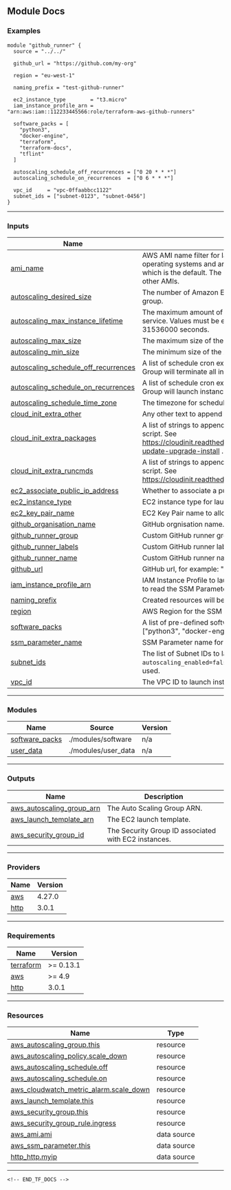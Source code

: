 <!-- BEGIN_TF_DOCS -->
## Module Docs
### Examples

```hcl
module "github_runner" {
  source = "../../"

  github_url = "https://github.com/my-org"

  region = "eu-west-1"

  naming_prefix = "test-github-runner"

  ec2_instance_type        = "t3.micro"
  iam_instance_profile_arn = "arn:aws:iam::112233445566:role/terraform-aws-github-runners"

  software_packs = [
    "python3",
    "docker-engine",
    "terraform",
    "terraform-docs",
    "tflint"
  ]

  autoscaling_schedule_off_recurrences = ["0 20 * * *"]
  autoscaling_schedule_on_recurrences  = ["0 6 * * *"]

  vpc_id     = "vpc-0ffaabbcc1122"
  subnet_ids = ["subnet-0123", "subnet-0456"]
}
```
----
### Inputs

| Name | Description | Type | Default | Required |
|------|-------------|------|---------|:--------:|
| <a name="input_ami_name"></a> [ami\_name](#input\_ami\_name) | AWS AMI name filter for launching instances. GitHub supports specific operating systems and architectures, including Ubuntu 22.04 amd64 which is the default. The included software packs are not tested with other AMIs. | `string` | `"ubuntu/images/hvm-ssd/ubuntu-jammy-22.04-amd64-server-20220609"` | no |
| <a name="input_autoscaling_desired_size"></a> [autoscaling\_desired\_size](#input\_autoscaling\_desired\_size) | The number of Amazon EC2 instances that should be running in the group. | `number` | `1` | no |
| <a name="input_autoscaling_max_instance_lifetime"></a> [autoscaling\_max\_instance\_lifetime](#input\_autoscaling\_max\_instance\_lifetime) | The maximum amount of time, in seconds, that an instance can be in service. Values must be either equal to 0 or between 86400 and 31536000 seconds. | `string` | `0` | no |
| <a name="input_autoscaling_max_size"></a> [autoscaling\_max\_size](#input\_autoscaling\_max\_size) | The maximum size of the Auto Scaling Group. | `number` | `3` | no |
| <a name="input_autoscaling_min_size"></a> [autoscaling\_min\_size](#input\_autoscaling\_min\_size) | The minimum size of the Auto Scaling Group. | `number` | `1` | no |
| <a name="input_autoscaling_schedule_off_recurrences"></a> [autoscaling\_schedule\_off\_recurrences](#input\_autoscaling\_schedule\_off\_recurrences) | A list of schedule cron expressions, specifying when the Auto Scaling Group will terminate all instances. Example: ["0 20 * * *"] | `list(string)` | `[]` | no |
| <a name="input_autoscaling_schedule_on_recurrences"></a> [autoscaling\_schedule\_on\_recurrences](#input\_autoscaling\_schedule\_on\_recurrences) | A list of schedule cron expressions, specifying when the Auto Scaling Group will launch instances. Example: ["0 6 * * *"] | `list(string)` | `[]` | no |
| <a name="input_autoscaling_schedule_time_zone"></a> [autoscaling\_schedule\_time\_zone](#input\_autoscaling\_schedule\_time\_zone) | The timezone for schedule cron expressions. | `string` | `""` | no |
| <a name="input_cloud_init_extra_other"></a> [cloud\_init\_extra\_other](#input\_cloud\_init\_extra\_other) | Any other text to append to the cloudinit script. | `string` | `""` | no |
| <a name="input_cloud_init_extra_packages"></a> [cloud\_init\_extra\_packages](#input\_cloud\_init\_extra\_packages) | A list of strings to append beneath the `packages:` section of the cloudinit script. See https://cloudinit.readthedocs.io/en/latest/topics/modules.html#package-update-upgrade-install . | `list(string)` | `[]` | no |
| <a name="input_cloud_init_extra_runcmds"></a> [cloud\_init\_extra\_runcmds](#input\_cloud\_init\_extra\_runcmds) | A list of strings to append beneath the `runcmd:` section of the cloudinit script. See https://cloudinit.readthedocs.io/en/latest/topics/modules.html#runcmd . | `list(string)` | `[]` | no |
| <a name="input_ec2_associate_public_ip_address"></a> [ec2\_associate\_public\_ip\_address](#input\_ec2\_associate\_public\_ip\_address) | Whether to associate a public IP address with instances in a VPC. | `bool` | `false` | no |
| <a name="input_ec2_instance_type"></a> [ec2\_instance\_type](#input\_ec2\_instance\_type) | EC2 instance type for launched instances. | `string` | n/a | yes |
| <a name="input_ec2_key_pair_name"></a> [ec2\_key\_pair\_name](#input\_ec2\_key\_pair\_name) | EC2 Key Pair name to allow SSH to launched instances. | `string` | `""` | no |
| <a name="input_github_organisation_name"></a> [github\_organisation\_name](#input\_github\_organisation\_name) | GitHub orgnisation name. Derived from `github_url` by default. | `string` | `""` | no |
| <a name="input_github_runner_group"></a> [github\_runner\_group](#input\_github\_runner\_group) | Custom GitHub runner group. | `string` | `""` | no |
| <a name="input_github_runner_labels"></a> [github\_runner\_labels](#input\_github\_runner\_labels) | Custom GitHub runner labels, for example: "gpu,x64,linux". | `list(string)` | `[]` | no |
| <a name="input_github_runner_name"></a> [github\_runner\_name](#input\_github\_runner\_name) | Custom GitHub runner name. | `string` | `""` | no |
| <a name="input_github_url"></a> [github\_url](#input\_github\_url) | GitHub url, for example: "https://github.com/cloudandthings/". | `string` | n/a | yes |
| <a name="input_iam_instance_profile_arn"></a> [iam\_instance\_profile\_arn](#input\_iam\_instance\_profile\_arn) | IAM Instance Profile to launch the instance with. Must allow permissions to read the SSM Parameter. | `string` | n/a | yes |
| <a name="input_naming_prefix"></a> [naming\_prefix](#input\_naming\_prefix) | Created resources will be prefixed with this. | `string` | `"github-runner"` | no |
| <a name="input_region"></a> [region](#input\_region) | AWS Region for the SSM Parameter. | `string` | n/a | yes |
| <a name="input_software_packs"></a> [software\_packs](#input\_software\_packs) | A list of pre-defined software packs to install. Valid options are: ["python3", "docker-engine", "terraform", "terraform-docs", "tflint"] | `list(string)` | `[]` | no |
| <a name="input_ssm_parameter_name"></a> [ssm\_parameter\_name](#input\_ssm\_parameter\_name) | SSM Parameter name for the GitHub Runner token. | `string` | `"/github/runner/token"` | no |
| <a name="input_subnet_ids"></a> [subnet\_ids](#input\_subnet\_ids) | The list of Subnet IDs to launch EC2 instances in. If `autoscaling_enabled=false` then the first Subnet ID from this list will be used. | `list(string)` | n/a | yes |
| <a name="input_vpc_id"></a> [vpc\_id](#input\_vpc\_id) | The VPC ID to launch instances in. | `string` | n/a | yes |
----
### Modules

| Name | Source | Version |
|------|--------|---------|
| <a name="module_software_packs"></a> [software\_packs](#module\_software\_packs) | ./modules/software | n/a |
| <a name="module_user_data"></a> [user\_data](#module\_user\_data) | ./modules/user_data | n/a |
----
### Outputs

| Name | Description |
|------|-------------|
| <a name="output_aws_autoscaling_group_arn"></a> [aws\_autoscaling\_group\_arn](#output\_aws\_autoscaling\_group\_arn) | The Auto Scaling Group ARN. |
| <a name="output_aws_launch_template_arn"></a> [aws\_launch\_template\_arn](#output\_aws\_launch\_template\_arn) | The EC2 launch template. |
| <a name="output_aws_security_group_id"></a> [aws\_security\_group\_id](#output\_aws\_security\_group\_id) | The Security Group ID associated with EC2 instances. |
----
### Providers

| Name | Version |
|------|---------|
| <a name="provider_aws"></a> [aws](#provider\_aws) | 4.27.0 |
| <a name="provider_http"></a> [http](#provider\_http) | 3.0.1 |
----
### Requirements

| Name | Version |
|------|---------|
| <a name="requirement_terraform"></a> [terraform](#requirement\_terraform) | >= 0.13.1 |
| <a name="requirement_aws"></a> [aws](#requirement\_aws) | >= 4.9 |
| <a name="requirement_http"></a> [http](#requirement\_http) | 3.0.1 |
----
### Resources

| Name | Type |
|------|------|
| [aws_autoscaling_group.this](https://registry.terraform.io/providers/hashicorp/aws/latest/docs/resources/autoscaling_group) | resource |
| [aws_autoscaling_policy.scale_down](https://registry.terraform.io/providers/hashicorp/aws/latest/docs/resources/autoscaling_policy) | resource |
| [aws_autoscaling_schedule.off](https://registry.terraform.io/providers/hashicorp/aws/latest/docs/resources/autoscaling_schedule) | resource |
| [aws_autoscaling_schedule.on](https://registry.terraform.io/providers/hashicorp/aws/latest/docs/resources/autoscaling_schedule) | resource |
| [aws_cloudwatch_metric_alarm.scale_down](https://registry.terraform.io/providers/hashicorp/aws/latest/docs/resources/cloudwatch_metric_alarm) | resource |
| [aws_launch_template.this](https://registry.terraform.io/providers/hashicorp/aws/latest/docs/resources/launch_template) | resource |
| [aws_security_group.this](https://registry.terraform.io/providers/hashicorp/aws/latest/docs/resources/security_group) | resource |
| [aws_security_group_rule.ingress](https://registry.terraform.io/providers/hashicorp/aws/latest/docs/resources/security_group_rule) | resource |
| [aws_ami.ami](https://registry.terraform.io/providers/hashicorp/aws/latest/docs/data-sources/ami) | data source |
| [aws_ssm_parameter.this](https://registry.terraform.io/providers/hashicorp/aws/latest/docs/data-sources/ssm_parameter) | data source |
| [http_http.myip](https://registry.terraform.io/providers/hashicorp/http/3.0.1/docs/data-sources/http) | data source |
----
```
<!-- END_TF_DOCS -->
